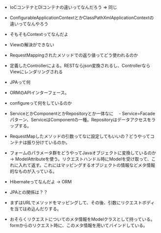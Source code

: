 - IoCコンテナとDIコンテナの違いってなんだろう => 同じ
- ConfigurableApplicationContextとかClassPathXmlApplicationContextの違いってなんやろう
- そもそもContextってなんだよ
- Viewの解決ができない

- RequestMappingされたメソッドでの返り値ってどう使われるのか
 - 定義したControllerによる。RESTならjson変換されるし、ControllerならViewにレンダリングされる

- JPAって何
 - ORMのAPIインターフェース。

- configureって何をしているのか

- ServiceとかComponentとかRepositoryとか一体なに
　- Service=Facadeパターン、ServiceはComponentの一種。Repositoryはデータアクセスをラップする。

- RequestMapしたメソッドの引数ってなに設定してもいいの？どうやってコンテナは振り分けているのか。
 - フォームのパラメータ群をどうやってJavaオブジェクトに変換しているのか
    -> ModelAttributeを使う。リクエストハンドル時にModelを受け取って、これに入れて返す。これにはマッピングするオブジェクトの情報などメタ情報的なものが入っている。

- Hibernateってなんだよ -> ORM
 - JPAとの関係は？？

- まずはURLでメソッドをマッピングして、その後、引数にリクエストボディを当てはめ込んだりする。
- おそらくリクエストについてのメタ情報をModelクラスとして持っている。
  formからのリクエスト時に、このメタ情報を用いてバインドしている。